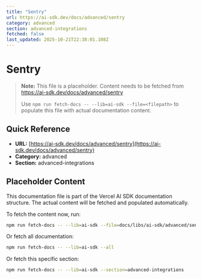 ```yaml
---
title: "Sentry"
url: https://ai-sdk.dev/docs/advanced/sentry
category: advanced
section: advanced-integrations
fetched: false
last_updated: 2025-10-21T22:38:01.108Z
---
```


# Sentry

> **Note:** This file is a placeholder. Content needs to be fetched from https://ai-sdk.dev/docs/advanced/sentry
>
> Use `npm run fetch-docs -- --lib=ai-sdk --file=<filepath>` to populate this file with actual documentation content.

## Quick Reference

- **URL:** [https://ai-sdk.dev/docs/advanced/sentry](https://ai-sdk.dev/docs/advanced/sentry)
- **Category:** advanced
- **Section:** advanced-integrations

## Placeholder Content

This documentation file is part of the Vercel AI SDK documentation structure.
The actual content will be fetched and populated automatically.

To fetch the content now, run:

```bash
npm run fetch-docs -- --lib=ai-sdk --file=docs/libs/ai-sdk/advanced/sentry.md
```

Or fetch all documentation:

```bash
npm run fetch-docs -- --lib=ai-sdk --all
```

Or fetch this specific section:

```bash
npm run fetch-docs -- --lib=ai-sdk --section=advanced-integrations
```
